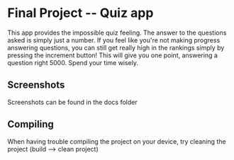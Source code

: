 # Final Project -- Quiz app
This app provides the impossible quiz feeling. The answer to the questions asked is simply just a number. If you feel like you're not making progress answering questions, you can still get really high in the rankings simply by pressing the increment button! This will give you one point, answering a question right 5000. Spend your time wisely.


## Screenshots
Screenshots can be found in the docs folder

## Compiling
When having trouble compiling the project on your device, try cleaning the project (build --> clean project)